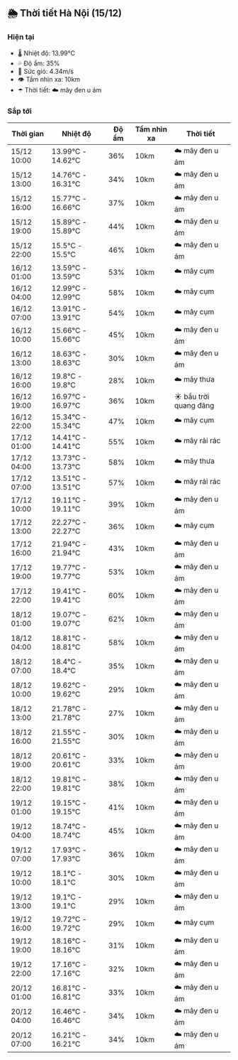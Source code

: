 ## 🌦️ Thời tiết Hà Nội (15/12)

### Hiện tại

- 🌡️ Nhiệt độ: 13.99℃
- 💦 Độ ẩm: 35%
- 💨 Sức gió: 4.34m/s
- 👁️ Tầm nhìn xa: 10km
- ☂️ Thời tiết: ☁️ mây đen u ám

### Sắp tới

| Thời gian | Nhiệt độ | Độ ẩm | Tầm nhìn xa | Thời tiết |
| --- | --- | --- | --- | --- |
| 15/12 10:00 | 13.99℃ - 14.62℃ | 36% | 10km | ☁️ mây đen u ám |
| 15/12 13:00 | 14.76℃ - 16.31℃ | 34% | 10km | ☁️ mây đen u ám |
| 15/12 16:00 | 15.77℃ - 16.66℃ | 37% | 10km | ☁️ mây đen u ám |
| 15/12 19:00 | 15.89℃ - 15.89℃ | 44% | 10km | ☁️ mây đen u ám |
| 15/12 22:00 | 15.5℃ - 15.5℃ | 46% | 10km | ☁️ mây đen u ám |
| 16/12 01:00 | 13.59℃ - 13.59℃ | 53% | 10km | ☁️ mây cụm |
| 16/12 04:00 | 12.99℃ - 12.99℃ | 58% | 10km | ☁️ mây cụm |
| 16/12 07:00 | 13.91℃ - 13.91℃ | 54% | 10km | ☁️ mây cụm |
| 16/12 10:00 | 15.66℃ - 15.66℃ | 45% | 10km | ☁️ mây đen u ám |
| 16/12 13:00 | 18.63℃ - 18.63℃ | 30% | 10km | ☁️ mây đen u ám |
| 16/12 16:00 | 19.8℃ - 19.8℃ | 28% | 10km | ☁️ mây thưa |
| 16/12 19:00 | 16.97℃ - 16.97℃ | 36% | 10km | ☀️ bầu trời quang đãng |
| 16/12 22:00 | 15.34℃ - 15.34℃ | 47% | 10km | ☁️ mây cụm |
| 17/12 01:00 | 14.41℃ - 14.41℃ | 55% | 10km | ☁️ mây rải rác |
| 17/12 04:00 | 13.73℃ - 13.73℃ | 58% | 10km | ☁️ mây thưa |
| 17/12 07:00 | 13.51℃ - 13.51℃ | 57% | 10km | ☁️ mây rải rác |
| 17/12 10:00 | 19.11℃ - 19.11℃ | 39% | 10km | ☁️ mây đen u ám |
| 17/12 13:00 | 22.27℃ - 22.27℃ | 36% | 10km | ☁️ mây cụm |
| 17/12 16:00 | 21.94℃ - 21.94℃ | 43% | 10km | ☁️ mây đen u ám |
| 17/12 19:00 | 19.77℃ - 19.77℃ | 53% | 10km | ☁️ mây đen u ám |
| 17/12 22:00 | 19.41℃ - 19.41℃ | 60% | 10km | ☁️ mây đen u ám |
| 18/12 01:00 | 19.07℃ - 19.07℃ | 62% | 10km | ☁️ mây đen u ám |
| 18/12 04:00 | 18.81℃ - 18.81℃ | 58% | 10km | ☁️ mây đen u ám |
| 18/12 07:00 | 18.4℃ - 18.4℃ | 35% | 10km | ☁️ mây đen u ám |
| 18/12 10:00 | 19.62℃ - 19.62℃ | 29% | 10km | ☁️ mây đen u ám |
| 18/12 13:00 | 21.78℃ - 21.78℃ | 27% | 10km | ☁️ mây đen u ám |
| 18/12 16:00 | 21.55℃ - 21.55℃ | 30% | 10km | ☁️ mây đen u ám |
| 18/12 19:00 | 20.61℃ - 20.61℃ | 33% | 10km | ☁️ mây đen u ám |
| 18/12 22:00 | 19.81℃ - 19.81℃ | 38% | 10km | ☁️ mây đen u ám |
| 19/12 01:00 | 19.15℃ - 19.15℃ | 41% | 10km | ☁️ mây đen u ám |
| 19/12 04:00 | 18.74℃ - 18.74℃ | 45% | 10km | ☁️ mây đen u ám |
| 19/12 07:00 | 17.93℃ - 17.93℃ | 36% | 10km | ☁️ mây đen u ám |
| 19/12 10:00 | 18.1℃ - 18.1℃ | 30% | 10km | ☁️ mây đen u ám |
| 19/12 13:00 | 19.1℃ - 19.1℃ | 29% | 10km | ☁️ mây đen u ám |
| 19/12 16:00 | 19.72℃ - 19.72℃ | 29% | 10km | ☁️ mây cụm |
| 19/12 19:00 | 18.16℃ - 18.16℃ | 31% | 10km | ☁️ mây đen u ám |
| 19/12 22:00 | 17.16℃ - 17.16℃ | 32% | 10km | ☁️ mây đen u ám |
| 20/12 01:00 | 16.81℃ - 16.81℃ | 33% | 10km | ☁️ mây đen u ám |
| 20/12 04:00 | 16.46℃ - 16.46℃ | 34% | 10km | ☁️ mây đen u ám |
| 20/12 07:00 | 16.21℃ - 16.21℃ | 34% | 10km | ☁️ mây đen u ám |
